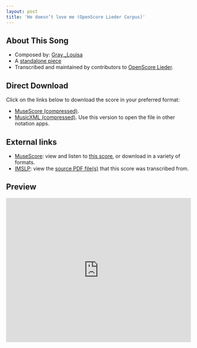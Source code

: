 ```yaml
---
layout: post
title: 'He doesn’t love me (OpenScore Lieder Corpus)'
---
```


## About This Song

- Composed by: [Gray,_Louisa](https://fourscoreandmore.org/openscore/lieder/Gray,_Louisa)
- A [standalone piece](https://fourscoreandmore.org/openscore/lieder/Gray,_Louisa/_)
- Transcribed and maintained by contributors to [OpenScore Lieder].

[OpenScore Lieder]: https://musescore.com/openscore-lieder-corpus

## Direct Download

Click on the links below to download the score in your preferred format:
- [MuseScore (compressed)](https://github.com/openscore/lieder/blob/main/scores/Gray,_Louisa/_/He_doesn’t_love_me/lc6617779.mscz?raw=true).
- [MusicXML (compressed)](https://github.com/openscore/lieder/blob/main/scores/Gray,_Louisa/_/He_doesn’t_love_me/lc6617779.mxl?raw=true). Use this version to open the file in other notation apps.

## External links

- [MuseScore]: view and listen to [this score][MuseScore], or download in a variety of formats.
- [IMSLP]: view the [source PDF file(s)][IMSLP] that this score was transcribed from.

[MuseScore]: https://musescore.com/score/6617779
[IMSLP]: https://imslp.org/wiki/Special:ReverseLookup/286659

## Preview

<iframe width="100%" height="394" src="https://musescore.com/openscore-lieder-corpus/scores/6617779/embed" frameborder="0" allowfullscreen allow="autoplay; fullscreen"></iframe>
